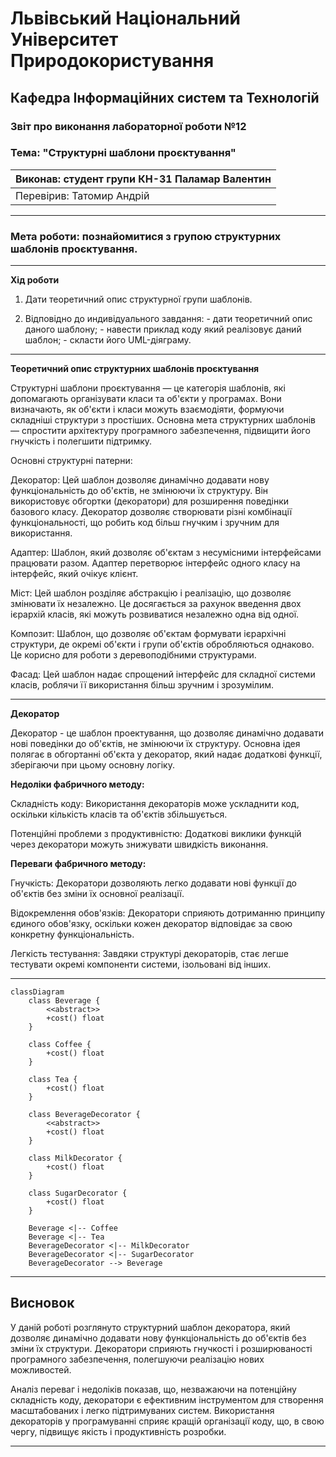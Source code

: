 
# Львівський Національний Університет Природокористування
## Кафедра Інформаційних систем та Технологій


### Звіт про виконання лабораторної роботи №12
### Тема: "Структурні шаблони проєктування"


| Виконав: студент групи КН-31 Паламар Валентин |  
| ----------------------------------------------|  
| Перевірив: Татомир Андрій                     |  

---

### Мета роботи: познайомитися з групою структурних шаблонів проєктування.

---

**Хід роботи**

1. Дати теоретичний опис структурної групи шаблонів.

2. Відповідно до индивідуального завдання: - дати теоретичний опис даного шаблону; - навести приклад коду який реалізовує даний шаблон; - скласти його UML-діяграму.

---

**Теоретичний опис структурних шаблонів проєктування**

Структурні шаблони проєктування — це категорія шаблонів, які допомагають організувати класи та об'єкти у програмах. Вони визначають, як об'єкти і класи можуть взаємодіяти, формуючи складніші структури з простіших. Основна мета структурних шаблонів — спростити архітектуру програмного забезпечення, підвищити його гнучкість і полегшити підтримку.

Основні структурні патерни:

Декоратор: Цей шаблон дозволяє динамічно додавати нову функціональність до об'єктів, не змінюючи їх структуру. Він використовує обгортки (декоратори) для розширення поведінки базового класу. Декоратор дозволяє створювати різні комбінації функціональності, що робить код більш гнучким і зручним для використання.

Адаптер: Шаблон, який дозволяє об'єктам з несумісними інтерфейсами працювати разом. Адаптер перетворює інтерфейс одного класу на інтерфейс, який очікує клієнт.

Міст: Цей шаблон розділяє абстракцію і реалізацію, що дозволяє змінювати їх незалежно. Це досягається за рахунок введення двох ієрархій класів, які можуть розвиватися незалежно одна від одної.

Композит: Шаблон, що дозволяє об'єктам формувати ієрархічні структури, де окремі об'єкти і групи об'єктів обробляються однаково. Це корисно для роботи з деревоподібними структурами.

Фасад: Цей шаблон надає спрощений інтерфейс для складної системи класів, роблячи її використання більш зручним і зрозумілим.

---

**Декоратор**

Декоратор - це шаблон проектування, що дозволяє динамічно додавати нові поведінки до об'єктів, не змінюючи їх структуру. Основна ідея полягає в обгортанні об'єкта у декоратор, який надає додаткові функції, зберігаючи при цьому основну логіку.


**Недоліки фабричного методу:**

Складність коду: Використання декораторів може ускладнити код, оскільки кількість класів та об'єктів збільшується.

Потенційні проблеми з продуктивністю: Додаткові виклики функцій через декоратори можуть знижувати швидкість виконання.


**Переваги фабричного методу:**

Гнучкість: Декоратори дозволяють легко додавати нові функції до об'єктів без зміни їх основної реалізації.

Відокремлення обов'язків: Декоратори сприяють дотриманню принципу єдиного обов'язку, оскільки кожен декоратор відповідає за свою конкретну функціональність.

Легкість тестування: Завдяки структурі декораторів, стає легше тестувати окремі компоненти системи, ізольовані від інших.


---

```mermaid
classDiagram
    class Beverage {
        <<abstract>>
        +cost() float
    }
    
    class Coffee {
        +cost() float
    }
    
    class Tea {
        +cost() float
    }
    
    class BeverageDecorator {
        <<abstract>>
        +cost() float
    }
    
    class MilkDecorator {
        +cost() float
    }
    
    class SugarDecorator {
        +cost() float
    }
    
    Beverage <|-- Coffee
    Beverage <|-- Tea
    BeverageDecorator <|-- MilkDecorator
    BeverageDecorator <|-- SugarDecorator
    BeverageDecorator --> Beverage

```

---

## Висновок

У даній роботі розглянуто структурний шаблон декоратора, який дозволяє динамічно додавати нову функціональність до об'єктів без зміни їх структури. Декоратори сприяють гнучкості і розширюваності програмного забезпечення, полегшуючи реалізацію нових можливостей.

Аналіз переваг і недоліків показав, що, незважаючи на потенційну складність коду, декоратори є ефективним інструментом для створення масштабованих і легко підтримуваних систем. Використання декораторів у програмуванні сприяє кращій організації коду, що, в свою чергу, підвищує якість і продуктивність розробки.

---


